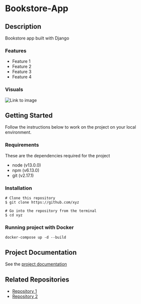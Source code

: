# **Bookstore-App**

## Description
Bookstore app built with Django

### Features
- Feature 1
- Feature 2
- Feature 3
- Feature 4

### Visuals
![Link to image]()

## Getting Started
Follow the instructions below to work on the project on your local environment. 

### Requirements
These are the dependencies required for the project

- node (v13.0.0)
- npm (v6.13.0)
- git (v2.17.1)

### Installation
```
# Clone this repository
$ git clone https://github.com/xyz

# Go into the repository from the terminal
$ cd xyz

```

### Running project with Docker

```
docker-compose up -d --build
```

## Project Documentation
See the [project documentation ](https://github.com/miguel-osuna/Bookstore-App/wiki)

## Related Repositories
- [Repository 1](#)
- [Repository 2](#)
